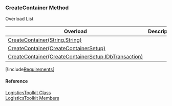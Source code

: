 ﻿### CreateContainer Method

Overload List

| Overload | Description |
| --- | --- |
| [CreateContainer(String,String)](FChoice.Toolkits.Clarify~FChoice.Toolkits.Clarify.Logistics.LogisticsToolkit~CreateContainer(String,String).md) |   |
| [CreateContainer(CreateContainerSetup)](FChoice.Toolkits.Clarify~FChoice.Toolkits.Clarify.Logistics.LogisticsToolkit~CreateContainer(CreateContainerSetup).md) |   |
| [CreateContainer(CreateContainerSetup,IDbTransaction)](FChoice.Toolkits.Clarify~FChoice.Toolkits.Clarify.Logistics.LogisticsToolkit~CreateContainer(CreateContainerSetup,IDbTransaction).md) |   |

[!include[Requirements](../partials/requirements.md)]



#### Reference

[LogisticsToolkit Class](FChoice.Toolkits.Clarify~FChoice.Toolkits.Clarify.Logistics.LogisticsToolkit.md)  
[LogisticsToolkit Members](FChoice.Toolkits.Clarify~FChoice.Toolkits.Clarify.Logistics.LogisticsToolkit_members.md)